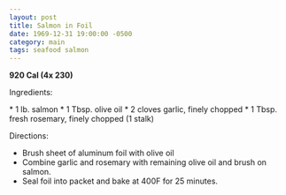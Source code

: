 ```yaml
---
layout: post
title: Salmon in Foil
date: 1969-12-31 19:00:00 -0500
category: main
tags: seafood salmon
---
```

<b>920 Cal (4x 230)</b>
<p>Ingredients:</p>
* 1 lb. salmon
* 1 Tbsp. olive oil
* 2 cloves garlic, finely chopped
* 1 Tbsp. fresh rosemary, finely chopped (1 stalk)

<p>Directions:</p>

* Brush sheet of aluminum foil with olive oil
* Combine garlic and rosemary with remaining olive oil and brush on salmon.
* Seal foil into packet and bake at 400F for 25 minutes.


